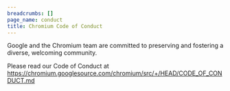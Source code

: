 ```yaml
---
breadcrumbs: []
page_name: conduct
title: Chromium Code of Conduct
---
```


Google and the Chromium team are committed to preserving and fostering a
diverse, welcoming community.

Please read our Code of Conduct at
<https://chromium.googlesource.com/chromium/src/+/HEAD/CODE_OF_CONDUCT.md>